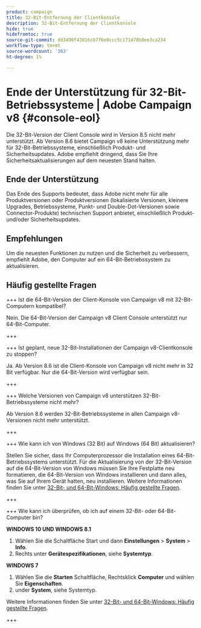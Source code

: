 ```yaml
---
product: campaign
title: 32-Bit-Entfernung der Clientkonsole
description: 32-Bit-Entfernung der Clientkonsole
hide: true
hidefromtoc: true
source-git-commit: dd3490f43016cb7f6e0ccc5c171d78b8ee3ca234
workflow-type: tm+mt
source-wordcount: '363'
ht-degree: 1%

---
```


# Ende der Unterstützung für 32-Bit-Betriebssysteme | Adobe Campaign v8 {#console-eol}

Die 32-Bit-Version der Client Console wird in Version 8.5 nicht mehr unterstützt. Ab Version 8.6 bietet Campaign v8 keine Unterstützung mehr für 32-Bit-Betriebssysteme, einschließlich Produkt- und Sicherheitsupdates. Adobe empfiehlt dringend, dass Sie Ihre Sicherheitsaktualisierungen auf dem neuesten Stand halten.

## Ende der Unterstützung

Das Ende des Supports bedeutet, dass Adobe nicht mehr für alle Produktversionen oder Produktversionen (lokalisierte Versionen, kleinere Upgrades, Betriebssysteme, Punkt- und Double-Dot-Versionen sowie Connector-Produkte) technischen Support anbietet, einschließlich Produkt- und/oder Sicherheitsupdates.

## Empfehlungen

Um die neuesten Funktionen zu nutzen und die Sicherheit zu verbessern, empfiehlt Adobe, den Computer auf ein 64-Bit-Betriebssystem zu aktualisieren.

## Häufig gestellte Fragen

+++ Ist die 64-Bit-Version der Client-Konsole von Campaign v8 mit 32-Bit-Computern kompatibel?

Nein. Die 64-Bit-Version der Campaign v8 Client Console unterstützt nur 64-Bit-Computer.

+++

+++ Ist geplant, neue 32-Bit-Installationen der Campaign v8-Clientkonsole zu stoppen?

Ja. Ab Version 8.6 ist die Client-Konsole von Campaign v8 nicht mehr in 32 Bit verfügbar. Nur die 64-Bit-Version wird verfügbar sein.

+++

+++ Welche Versionen von Campaign v8 unterstützen 32-Bit-Betriebssysteme nicht mehr?

Ab Version 8.6 werden 32-Bit-Betriebssysteme in allen Campaign v8-Versionen nicht mehr unterstützt.

+++

+++ Wie kann ich von Windows (32 Bit) auf Windows (64 Bit) aktualisieren?

Stellen Sie sicher, dass Ihr Computerprozessor die Installation eines 64-Bit-Betriebssystems unterstützt. Für die Aktualisierung von der 32-Bit-Version auf die 64-Bit-Version von Windows müssen Sie Ihre Festplatte neu formatieren, die 64-Bit-Version von Windows installieren und dann alles, was Sie auf Ihrem Gerät hatten, neu installieren. Weitere Informationen finden Sie unter [32-Bit- und 64-Bit-Windows: Häufig gestellte Fragen](https://support.microsoft.com/en-us/windows/32-bit-and-64-bit-windows-frequently-asked-questions-c6ca9541-8dce-4d48-0415-94a3faa2e13d).

+++

+++ Wie kann ich überprüfen, ob ich auf einem 32-Bit- oder 64-Bit-Computer bin?

**WINDOWS 10 UND WINDOWS 8.1**

1. Wählen Sie die Schaltfläche Start und dann **Einstellungen** > **System** > **Info**.
1. Rechts unter **Gerätespezifikationen**, siehe **Systemtyp**.

**WINDOWS 7**
1. Wählen Sie die **Starten** Schaltfläche, Rechtsklick **Computer** und wählen Sie **Eigenschaften**.
1. under **System**, siehe Systemtyp.

Weitere Informationen finden Sie unter [32-Bit- und 64-Bit-Windows: Häufig gestellte Fragen](https://support.microsoft.com/en-us/windows/32-bit-and-64-bit-windows-frequently-asked-questions-c6ca9541-8dce-4d48-0415-94a3faa2e13d).

+++
